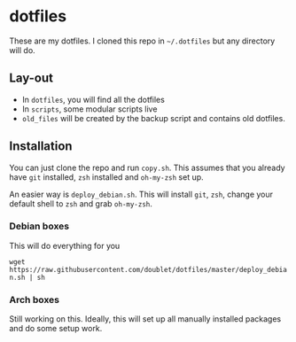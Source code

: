 # dotfiles

These are my dotfiles.
I cloned this repo in `~/.dotfiles` but any directory will do.

## Lay-out

* In `dotfiles`, you will find all the dotfiles
* In `scripts`, some modular scripts live
* `old_files` will be created by the backup script and contains old dotfiles.

## Installation

You can just clone the repo and run `copy.sh`. This assumes that you already have `git` installed, `zsh` installed and `oh-my-zsh` set up.

An easier way is `deploy_debian.sh`. This will install `git`, `zsh`, change your default shell to `zsh` and grab `oh-my-zsh`.

### Debian boxes

This will do everything for you

`wget https://raw.githubusercontent.com/doublet/dotfiles/master/deploy_debian.sh | sh`

### Arch boxes

Still working on this. Ideally, this will set up all manually installed packages and do some setup work.

